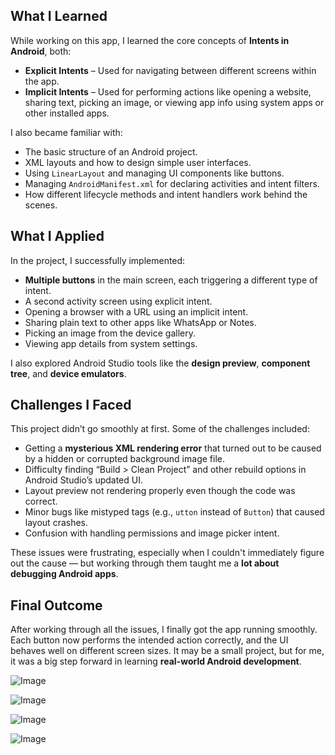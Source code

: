 

##  What I Learned
While working on this app, I learned the core concepts of **Intents in Android**, both:
- **Explicit Intents** – Used for navigating between different screens within the app.
- **Implicit Intents** – Used for performing actions like opening a website, sharing text, picking an image, or viewing app info using system apps or other installed apps.

I also became familiar with:
- The basic structure of an Android project.
- XML layouts and how to design simple user interfaces.
- Using `LinearLayout` and managing UI components like buttons.
- Managing `AndroidManifest.xml` for declaring activities and intent filters.
- How different lifecycle methods and intent handlers work behind the scenes.

## What I Applied
In the project, I successfully implemented:
- **Multiple buttons** in the main screen, each triggering a different type of intent.
- A second activity screen using explicit intent.
- Opening a browser with a URL using an implicit intent.
- Sharing plain text to other apps like WhatsApp or Notes.
- Picking an image from the device gallery.
- Viewing app details from system settings.

I also explored Android Studio tools like the **design preview**, **component tree**, and **device emulators**.

##  Challenges I Faced
This project didn’t go smoothly at first. Some of the challenges included:
- Getting a **mysterious XML rendering error** that turned out to be caused by a hidden or corrupted background image file.
- Difficulty finding “Build > Clean Project” and other rebuild options in Android Studio’s updated UI.
- Layout preview not rendering properly even though the code was correct.
- Minor bugs like mistyped tags (e.g., `utton` instead of `Button`) that caused layout crashes.
- Confusion with handling permissions and image picker intent.

These issues were frustrating, especially when I couldn't immediately figure out the cause — but working through them taught me a **lot about debugging Android apps**.

##  Final Outcome
After working through all the issues, I finally got the app running smoothly. Each button now performs the intended action correctly, and the UI behaves well on different screen sizes. It may be a small project, but for me, it was a big step forward in learning **real-world Android development**.



![Image](https://github.com/user-attachments/assets/a84bb164-4e8e-4a6f-a126-00495314c452)


![Image](https://github.com/user-attachments/assets/55810f56-ce8f-4bc5-8899-c49da08c8935)


![Image](https://github.com/user-attachments/assets/b2baaebb-cb7d-483a-9a1e-da922455ac63)


![Image](https://github.com/user-attachments/assets/dc177bd4-4b47-4723-a850-f9216fb98e89)



